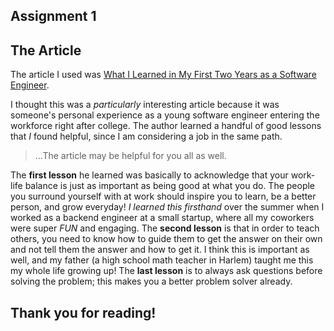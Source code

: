Assignment 1
------------

The Article
-----------
The article I used was [What I Learned in My First Two Years as a Software Engineer](https://blog.usejournal.com/what-i-learned-in-my-first-two-years-as-a-software-engineer-4e374fdcf0fd).

I thought this was a *particularly* interesting article because it was someone's personal experience as a young software engineer entering the workforce right after college. The author learned a handful of good lessons that *I* found helpful, since I am considering a job in the same path.
>...The article may be helpful for you all as well.

The **first lesson** he learned was basically to acknowledge that your work-life balance is just as important as being good at what you do. The people you surround yourself with at work should inspire you to learn, be a better person, and grow everyday! *I learned this firsthand* over the summer when I worked as a backend engineer at a small startup, where all my coworkers were super *FUN* and engaging. The **second lesson** is that in order to teach others, you need to know how to guide them to get the answer on their own and not tell them the answer and how to get it. I think this is important as well, and my father (a high school math teacher in Harlem) taught me this my whole life growing up! The **last lesson** is to always ask questions before solving the problem; this makes you a better problem solver already.

Thank you for reading!
---------------------
